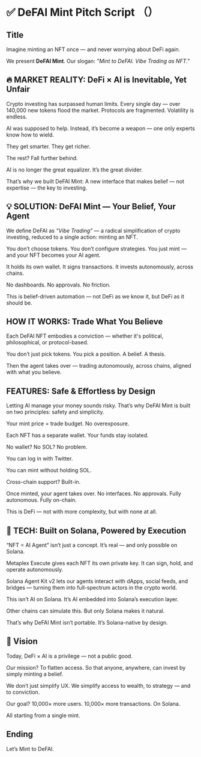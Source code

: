 # ✅ DeFAI Mint Pitch Script （）

## Title

Imagine minting an NFT once — and never worrying about DeFi again.

We present **DeFAI Mint**.
Our slogan: _"Mint to DeFAI. Vibe Trading as NFT."_

## 🔥 MARKET REALITY: DeFi × AI is Inevitable, Yet Unfair

Crypto investing has surpassed human limits.
Every single day — over 140,000 new tokens flood the market.
Protocols are fragmented. Volatility is endless.

AI was supposed to help.
Instead, it’s become a weapon —
one only experts know how to wield.

They get smarter.
They get richer.

The rest? Fall further behind.

AI is no longer the great equalizer.
It’s the great divider.

That’s why we built DeFAI Mint:
A new interface that makes belief — not expertise — the key to investing.

## 💡 SOLUTION: DeFAI Mint — Your Belief, Your Agent

We define DeFAI as _"Vibe Trading"_ — a radical simplification of crypto investing, reduced to a single action: minting an NFT.

You don’t choose tokens.
You don’t configure strategies.
You just mint — and your NFT becomes your AI agent.

It holds its own wallet.
It signs transactions.
It invests autonomously, across chains.

No dashboards.
No approvals.
No friction.

This is belief-driven automation —
not DeFi as we know it,
but DeFi as it should be.

## HOW IT WORKS: Trade What You Believe

Each DeFAI NFT embodies a conviction —
whether it's political, philosophical, or protocol-based.

You don’t just pick tokens.
You pick a position. A belief. A thesis.

Then the agent takes over —
trading autonomously, across chains,
aligned with what you believe.

## FEATURES: Safe & Effortless by Design

Letting AI manage your money sounds risky.
That’s why DeFAI Mint is built on two principles: safety and simplicity.

Your mint price = trade budget. No overexposure.

Each NFT has a separate wallet. Your funds stay isolated.

No wallet? No SOL?
No problem.

You can log in with Twitter.

You can mint without holding SOL.

Cross-chain support? Built-in.

Once minted, your agent takes over.
No interfaces. No approvals.
Fully autonomous. Fully on-chain.

This is DeFi — not with more complexity,
but with none at all.

## 🧠 TECH: Built on Solana, Powered by Execution

“NFT = AI Agent” isn’t just a concept.
It’s real — and only possible on Solana.

Metaplex Execute gives each NFT its own private key.
It can sign, hold, and operate autonomously.

Solana Agent Kit v2 lets our agents interact with dApps, social feeds, and bridges —
turning them into full-spectrum actors in the crypto world.

This isn’t AI on Solana.
It’s AI embedded into Solana’s execution layer.

Other chains can simulate this.
But only Solana makes it natural.

That’s why DeFAI Mint isn’t portable.
It’s Solana-native by design.

## 🎯 Vision

Today, DeFi × AI is a privilege — not a public good.

Our mission? To flatten access.
So that anyone, anywhere, can invest by simply minting a belief.

We don’t just simplify UX.
We simplify access to wealth, to strategy — and to conviction.

Our goal?
10,000× more users.
10,000× more transactions.
On Solana.

All starting from a single mint.

## Ending

Let’s Mint to DeFAI.
